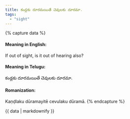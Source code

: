 ```yaml
---
title: కండ్లకు దూరమయితే చెవులకు దూరమా.
tags:
  - "sight"
---
```


{% capture data %}
#### Meaning in English:
If out of sight, is it out of hearing also?

#### Meaning in Telugu:
కండ్లకు దూరమయితే చెవులకు దూరమా.

#### Romanization:
Kaṇḍlaku dūramayitē cevulaku dūramā.
{% endcapture %}

{{ data | markdownify }}

